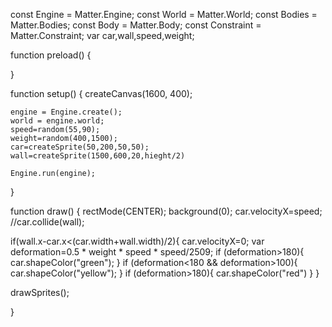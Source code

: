 
const Engine = Matter.Engine;
const World = Matter.World;
const Bodies = Matter.Bodies;
const Body = Matter.Body;
const Constraint = Matter.Constraint;
var car,wall,speed,weight;


function preload()
{
	
}

function setup() {
	createCanvas(1600, 400);


	engine = Engine.create();
	world = engine.world;
	speed=random(55,90);
	weight=random(400,1500);
	car=createSprite(50,200,50,50);
    wall=createSprite(1500,600,20,hieght/2)

	Engine.run(engine);
  
}


function draw() {
  rectMode(CENTER);
  background(0);
  car.velocityX=speed;
  //car.collide(wall);

  if(wall.x-car.x<(car.width+wall.width)/2){
	  car.velocityX=0;
	  var deformation=0.5 * weight * speed * speed/2509;
	  if (deformation>180){
		  car.shapeColor("green");
	  }
	  if (deformation<180 && deformation>100){
		  car.shapeColor("yellow");
	  }
	  if (deformation>180){
		  car.shapeColor("red")
	  }
  }
  
  drawSprites();

 
}




